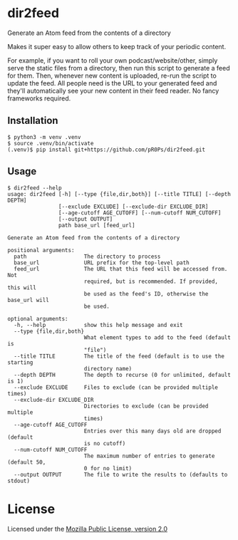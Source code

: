 dir2feed
========

Generate an Atom feed from the contents of a directory

Makes it super easy to allow others to keep track of your periodic content.

For example, if you want to roll your own podcast/website/other, simply serve the static files from a
directory, then run this script to generate a feed for them. Then, whenever new content is uploaded,
re-run the script to update the feed. All people need is the URL to your generated feed and they'll
automatically see your new content in their feed reader. No fancy frameworks required.

Installation
------------
```
$ python3 -m venv .venv
$ source .venv/bin/activate
(.venv)$ pip install git+https://github.com/pR0Ps/dir2feed.git
```

Usage
-----
```
$ dir2feed --help
usage: dir2feed [-h] [--type {file,dir,both}] [--title TITLE] [--depth DEPTH]
                [--exclude EXCLUDE] [--exclude-dir EXCLUDE_DIR]
                [--age-cutoff AGE_CUTOFF] [--num-cutoff NUM_CUTOFF]
                [--output OUTPUT]
                path base_url [feed_url]

Generate an Atom feed from the contents of a directory

positional arguments:
  path                  The directory to process
  base_url              URL prefix for the top-level path
  feed_url              The URL that this feed will be accessed from. Not
                        required, but is recommended. If provided, this will
                        be used as the feed's ID, otherwise the base_url will
                        be used.

optional arguments:
  -h, --help            show this help message and exit
  --type {file,dir,both}
                        What element types to add to the feed (default is
                        "file")
  --title TITLE         The title of the feed (default is to use the starting
                        directory name)
  --depth DEPTH         The depth to recurse (0 for unlimited, default is 1)
  --exclude EXCLUDE     Files to exclude (can be provided multiple times)
  --exclude-dir EXCLUDE_DIR
                        Directories to exclude (can be provided multiple
                        times)
  --age-cutoff AGE_CUTOFF
                        Entries over this many days old are dropped (default
                        is no cutoff)
  --num-cutoff NUM_CUTOFF
                        The maximum number of entries to generate (default 50,
                        0 for no limit)
  --output OUTPUT       The file to write the results to (defaults to stdout)
```

License
=======
Licensed under the [Mozilla Public License, version 2.0](https://www.mozilla.org/en-US/MPL/2.0)
